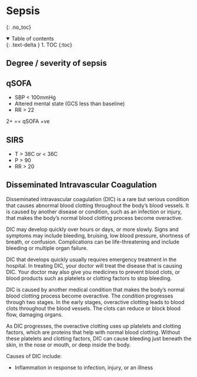 # Sepsis
{: .no_toc}

<details open markdown="block">
  <summary>
    Table of contents
  </summary>
  {: .text-delta }
1. TOC
{:toc}
</details>
  
## Degree / severity of sepsis

## qSOFA
 - SBP < 100mmHg
 - Altered mental state (GCS less than baseline)
 - RR > 22
 
2+ == qSOFA +ve

## SIRS
- T > 38C or < 36C
- P > 90
- RR > 20

## Disseminated Intravascular Coagulation 
 
Disseminated intravascular coagulation (DIC) is a rare but serious condition that causes abnormal blood clotting throughout the body’s blood vessels. It is caused by another disease or condition, such as an infection or injury, that makes the body’s normal blood clotting process become overactive.

DIC may develop quickly over hours or days, or more slowly. Signs and symptoms may include bleeding, bruising, low blood pressure, shortness of breath, or confusion. Complications can be life-threatening and include bleeding or multiple organ failure.

DIC that develops quickly usually requires emergency treatment in the hospital. In treating DIC, your doctor will treat the disease that is causing DIC. Your doctor may also give you medicines to prevent blood clots, or blood products such as platelets or clotting factors to stop bleeding.

DIC is caused by another medical condition that makes the body’s normal blood clotting process become overactive. The condition progresses through two stages. In the early stages, overactive clotting leads to blood clots throughout the blood vessels. The clots can reduce or block blood flow, damaging organs.

As DIC progresses, the overactive clotting uses up platelets and clotting factors, which are proteins that help with normal blood clotting. Without these platelets and clotting factors, DIC can cause bleeding just beneath the skin, in the nose or mouth, or deep inside the body.

Causes of DIC include:
- Inflammation in response to infection, injury, or an illness

